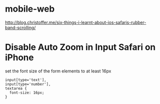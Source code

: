 # mobile-web

http://blog.christoffer.me/six-things-i-learnt-about-ios-safaris-rubber-band-scrolling/

# Disable Auto Zoom in Input Safari on iPhone

set the font size of the form elements to at least 16px
 
```
input[type='text'],
input[type='number'],
textarea {
  font-size: 16px;
}
```

